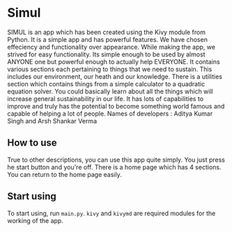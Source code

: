 # Simul
SIMUL is an app which has been created using the Kivy module from Python. It is a simple app and has powerful features. We have chosen effeciency and functionality over appearance. While making the app, we strived for easy functionality. Its simple enough to be used by almost ANYONE one but powerful enough to actually help EVERYONE.  It contains various sections each pertaining to things that we need to sustain. This includes our environment, our heath and our knowledge. There is a utilities section which contains things from a simple calculator to a quadratic equation solver. You could basically learn about all the things which will increase general sustainability in our life. It has lots of capabilities to improve and truly has the potential to become something world famous and capable of helping a lot of people. Names of developers : Aditya Kumar Singh and Arsh Shankar Verma
## How to use
True to other descriptions, you can use this app quite simply. You just press he start button and you're off. There is a home page which has 4 sections. You can return to the home page easily.
## Start using
To start using, run ```main.py```. ```kivy``` and ```kivymd``` are required modules for the working of the app.
